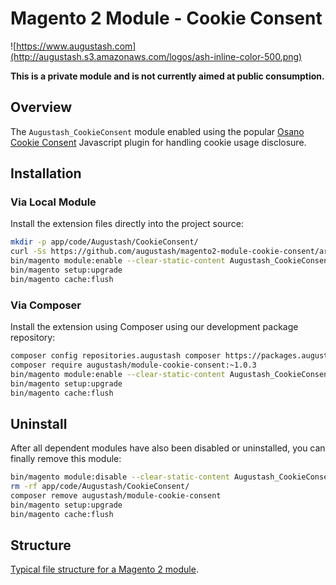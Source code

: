 # Magento 2 Module - Cookie Consent

![https://www.augustash.com](http://augustash.s3.amazonaws.com/logos/ash-inline-color-500.png)

**This is a private module and is not currently aimed at public consumption.**

## Overview

The `Augustash_CookieConsent` module enabled using the popular [Osano Cookie Consent](https://www.osano.com/cookieconsent) Javascript plugin for handling cookie usage disclosure.

## Installation

### Via Local Module

Install the extension files directly into the project source:

```bash
mkdir -p app/code/Augustash/CookieConsent/
curl -Ss https://github.com/augustash/magento2-module-cookie-consent/archive/1.0.3.tar.gz | tar xf - --strip 1 -C app/code/Augustash/CookieConsent/
bin/magento module:enable --clear-static-content Augustash_CookieConsent
bin/magento setup:upgrade
bin/magento cache:flush
```

### Via Composer

Install the extension using Composer using our development package repository:

```bash
composer config repositories.augustash composer https://packages.augustash.com/repo/private
composer require augustash/module-cookie-consent:~1.0.3
bin/magento module:enable --clear-static-content Augustash_CookieConsent
bin/magento setup:upgrade
bin/magento cache:flush
```

## Uninstall

After all dependent modules have also been disabled or uninstalled, you can finally remove this module:

```bash
bin/magento module:disable --clear-static-content Augustash_CookieConsent
rm -rf app/code/Augustash/CookieConsent/
composer remove augustash/module-cookie-consent
bin/magento setup:upgrade
bin/magento cache:flush
```

## Structure

[Typical file structure for a Magento 2 module](http://devdocs.magento.com/guides/v2.3/extension-dev-guide/build/module-file-structure.html).
